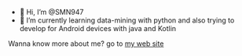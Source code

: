 - 👋 Hi, I’m @SMN947
- 🌱 I’m currently learning data-mining with python and also trying to develop for Android devices with java and Kotlin

Wanna know more about me? go to [my web site](https://smn947.com.co)

<!---
SMN947/SMN947 is a ✨ special ✨ repository because its `README.md` (this file) appears on your GitHub profile.
You can click the Preview link to take a look at your changes.
--->

